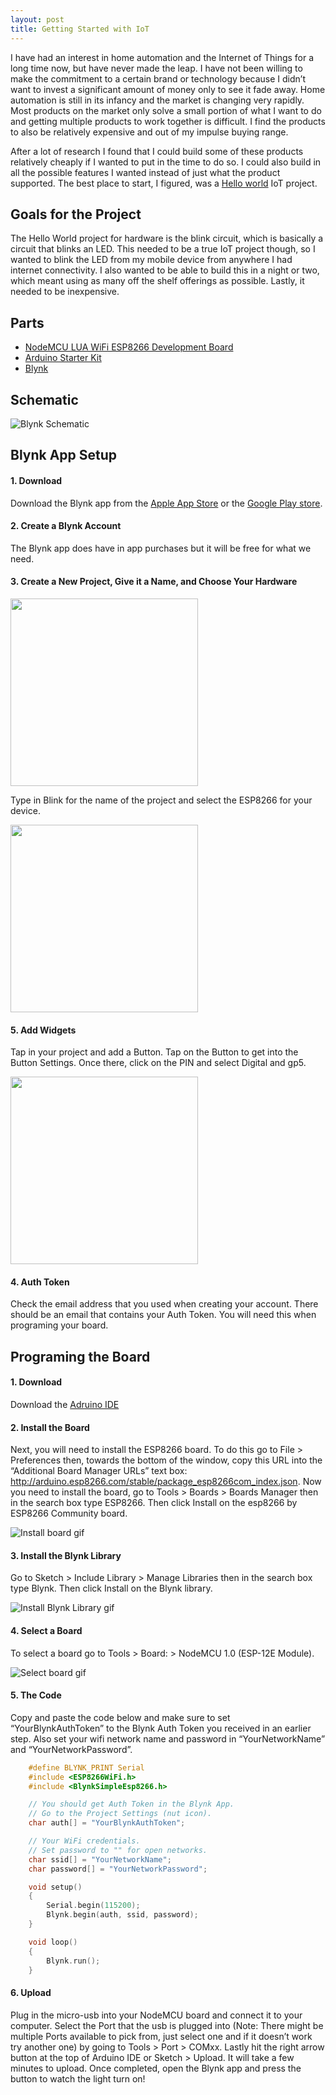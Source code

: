 ```yaml
---
layout: post
title: Getting Started with IoT
---
```


I have had an interest in home automation and the Internet of Things for a long time now, but have never made the leap. I have not been willing to make the commitment to a certain brand or technology because I didn’t want to invest a significant amount of money only to see it fade away. Home automation is still in its infancy and the market is changing very rapidly. Most products on the market only solve a small portion of what I want to do and getting multiple products to work together is difficult. I find the products to also be relatively expensive and out of my impulse buying range.

After a lot of research I found that I could build some of these products relatively cheaply if I wanted to put in the time to do so. I could also build in all the possible features I wanted instead of just what the product supported. The best place to start, I figured, was a [Hello world](https://en.wikipedia.org/wiki/%22Hello,_World!%22_program) IoT project.

## Goals for the Project

The Hello World project for hardware is the blink circuit, which is basically a circuit that blinks an LED. This needed to be a true IoT project though, so I wanted to blink the LED from my mobile device from anywhere I had internet connectivity. I also wanted to be able to build this in a night or two, which meant using as many off the shelf offerings as possible. Lastly, it needed to be inexpensive.

## Parts

- [NodeMCU LUA WiFi ESP8266 Development Board](http://amzn.to/2iYBeTo)
- [Arduino Starter Kit](http://amzn.to/2jWg3ku)
- [Blynk](http://www.blynk.cc/)

## Schematic

![Blynk Schematic](../images/20180102/blinkschematic.png)

## Blynk App Setup

#### 1. Download

Download the Blynk app from the [Apple App Store](https://itunes.apple.com/us/app/blynk-control-arduino-raspberry/id808760481?ls=1&mt=8) or the [Google Play store](https://play.google.com/store/apps/details?id=cc.blynk).

#### 2. Create a Blynk Account

The Blynk app does have in app purchases but it will be free for what we need.

#### 3. Create a New Project, Give it a Name, and Choose Your Hardware

<img src="../images/20180102/Screenshot_Blynk_Create_Project.png" width="300" />

Type in Blink for the name of the project and select the ESP8266 for your device.

<img src="../images/20180102/Screenshot_Blynk_Set_Name.png" width="300" />

#### 5. Add Widgets

Tap in your project and add a Button. Tap on the Button to get into the Button Settings. Once there, click on the PIN and select Digital and gp5.

<img src="../images/20180102/Screenshot_Blynk_Create_Button.png" width="300" />

#### 4. Auth Token

Check the email address that you used when creating your account. There should be an email that contains your Auth Token. You will need this when programing your board.

## Programing the Board

#### 1. Download

Download the [Adruino IDE](https://www.arduino.cc/en/main/software)

#### 2. Install the Board

Next, you will need to install the ESP8266 board. To do this go to File > Preferences then, towards the bottom of the window, copy this URL into the “Additional Board Manager URLs” text box: http://arduino.esp8266.com/stable/package_esp8266com_index.json.
Now you need to install the board, go to Tools > Boards > Boards Manager then in the search box type ESP8266. Then click Install on the esp8266 by ESP8266 Community board.

![Install board gif](../images/20180102/install_esp8266.gif)

#### 3. Install the Blynk Library

Go to Sketch > Include Library > Manage Libraries then in the search box type Blynk. Then click Install on the Blynk library.

![Install Blynk Library gif](../images/20180102/install_blynk.gif)

#### 4. Select a Board

To select a board go to Tools > Board: > NodeMCU 1.0 (ESP-12E Module).

![Select board gif](../images/20180102/select_board.gif)

#### 5. The Code

Copy and paste the code below and make sure to set “YourBlynkAuthToken” to the Blynk Auth Token you received in an earlier step. Also set your wifi network name and password in “YourNetworkName” and “YourNetworkPassword”.

```c
    #define BLYNK_PRINT Serial
    #include <ESP8266WiFi.h>
    #include <BlynkSimpleEsp8266.h>

    // You should get Auth Token in the Blynk App.
    // Go to the Project Settings (nut icon).
    char auth[] = "YourBlynkAuthToken";

    // Your WiFi credentials.
    // Set password to "" for open networks.
    char ssid[] = "YourNetworkName";
    char password[] = "YourNetworkPassword";

    void setup()
    {
        Serial.begin(115200);
        Blynk.begin(auth, ssid, password);
    }

    void loop()
    {
        Blynk.run();
    }
```

#### 6. Upload

Plug in the micro-usb into your NodeMCU board and connect it to your computer. Select the Port that the usb is plugged into (Note: There might be multiple Ports available to pick from, just select one and if it doesn’t work try another one) by going to Tools > Port > COMxx. Lastly hit the right arrow button at the top of Arduino IDE or Sketch > Upload. It will take a few minutes to upload. Once completed, open the Blynk app and press the button to watch the light turn on!
